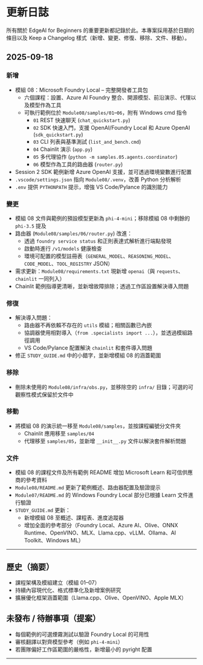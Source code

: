 <!--
CO_OP_TRANSLATOR_METADATA:
{
  "original_hash": "b02a49f9b47dc500f1b4791c01bb9501",
  "translation_date": "2025-09-22T16:54:14+00:00",
  "source_file": "CHANGELOG.md",
  "language_code": "mo"
}
-->
# 更新日誌

所有關於 EdgeAI for Beginners 的重要更新都記錄於此。本專案採用基於日期的條目以及 Keep a Changelog 樣式（新增、變更、修復、移除、文件、移動）。

## 2025-09-18

### 新增
- 模組 08：Microsoft Foundry Local – 完整開發者工具包
  - 六個課程：設置、Azure AI Foundry 整合、開源模型、前沿演示、代理以及模型作為工具
  - 可執行範例位於 `Module08/samples/01`–`06`，附有 Windows cmd 指令
    - `01` REST 快速聊天 (`chat_quickstart.py`)
    - `02` SDK 快速入門，支援 OpenAI/Foundry Local 和 Azure OpenAI (`sdk_quickstart.py`)
    - `03` CLI 列表與基準測試 (`list_and_bench.cmd`)
    - `04` Chainlit 演示 (`app.py`)
    - `05` 多代理協作 (`python -m samples.05.agents.coordinator`)
    - `06` 模型作為工具的路由器 (`router.py`)
- Session 2 SDK 範例新增 Azure OpenAI 支援，並可透過環境變數進行配置
- `.vscode/settings.json` 指向 `Module08/.venv`，改善 Python 分析解析
- `.env` 提供 `PYTHONPATH` 提示，增強 VS Code/Pylance 的識別能力

### 變更
- 模組 08 文件與範例的預設模型更新為 `phi-4-mini`；移除模組 08 中剩餘的 `phi-3.5` 提及
- 路由器 (`Module08/samples/06/router.py`) 改進：
  - 透過 `foundry service status` 和正則表達式解析進行端點發現
  - 啟動時進行 `/v1/models` 健康檢查
  - 環境可配置的模型註冊表（`GENERAL_MODEL`、`REASONING_MODEL`、`CODE_MODEL`、`TOOL_REGISTRY` JSON）
- 需求更新：`Module08/requirements.txt` 現新增 `openai`（與 `requests`、`chainlit` 一同列入）
- Chainlit 範例指導更清晰，並新增故障排除；透過工作區設置解決導入問題

### 修復
- 解決導入問題：
  - 路由器不再依賴不存在的 `utils` 模組；相關函數已內嵌
  - 協調器使用相對導入（`from .specialists import ...`），並透過模組路徑調用
  - VS Code/Pylance 配置解決 `chainlit` 和套件導入問題
- 修正 `STUDY_GUIDE.md` 中的小錯字，並新增模組 08 的涵蓋範圍

### 移除
- 刪除未使用的 `Module08/infra/obs.py`，並移除空的 `infra/` 目錄；可選的可觀察性模式保留於文件中

### 移動
- 將模組 08 的演示統一移至 `Module08/samples`，並按課程編號分文件夾
  - Chainlit 應用移至 `samples/04`
  - 代理移至 `samples/05`，並新增 `__init__.py` 文件以解決套件解析問題

### 文件
- 模組 08 的課程文件及所有範例 README 增加 Microsoft Learn 和可信供應商的參考資料
- `Module08/README.md` 更新了範例概述、路由器配置及驗證提示
- `Module07/README.md` 的 Windows Foundry Local 部分已根據 Learn 文件進行驗證
- `STUDY_GUIDE.md` 更新：
  - 新增模組 08 至概述、課程表、進度追蹤器
  - 增加全面的參考部分（Foundry Local、Azure AI、Olive、ONNX Runtime、OpenVINO、MLX、Llama.cpp、vLLM、Ollama、AI Toolkit、Windows ML）

---

## 歷史（摘要）
- 課程架構及模組建立（模組 01–07）
- 持續內容現代化、格式標準化及新增案例研究
- 擴展優化框架涵蓋範圍（Llama.cpp、Olive、OpenVINO、Apple MLX）

## 未發布 / 待辦事項（提案）
- 每個範例的可選煙霧測試以驗證 Foundry Local 的可用性
- 審核翻譯以對齊模型參考（例如 `phi-4-mini`）
- 若團隊偏好工作區範圍的嚴格性，新增最小的 pyright 配置

---

